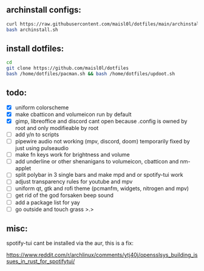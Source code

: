 ## archinstall configs:
```sh
curl https://raw.githubusercontent.com/maisl0l/dotfiles/main/archinstall.sh --output archinstall.sh
bash archinstall.sh
```

## install dotfiles:
```sh
cd
git clone https://github.com/maisl0l/dotfiles
bash /home/dotfiles/pacman.sh && bash /home/dotfiles/updoot.sh
```
## todo:
- [x] uniform colorscheme
- [x] make cbatticon and volumeicon run by default
- [x] gimp, libreoffice and discord cant open because .config is owned by root and only modifieable by root 
- [ ] add y/n to scripts
- [ ] pipewire audio not working (mpv, discord, doom) temporarily fixed by just using pulseaudio
- [ ] make fn keys work for brightness and volume
- [ ] add underline or other shenanigans to volumeicon, cbatticon and nm-applet
- [ ] split polybar in 3 single bars and make mpd and or spotify-tui work
- [ ] adjust transparency rules for youtube and mpv
- [ ] uniform qt, gtk and rofi theme (pcmanfm, widgets, nitrogen and mpv)
- [ ] get rid of the god forsaken beep sound
- [ ] add a package list for yay
- [ ] go outside and touch grass >.>

## misc:

spotify-tui cant be installed via the aur, this is a fix:

https://www.reddit.com/r/archlinux/comments/ytj40j/opensslsys_building_issues_in_rust_for_spotifytui/
